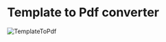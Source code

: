 # Template to Pdf converter

![TemplateToPdf](https://github.com/OleConsignado/otc-projectmodel/blob/master/pdf.png)

